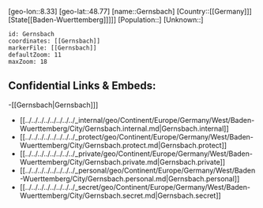 ﻿---
location: [48.77,8.33]
mapzoom: [7,12] 
mapmarker: city 
type: City
tags:
- geo/City


SpocWebEntityId: 30430
isDeleted: false
confidential: public

---
[geo-lon::8.33]
[geo-lat::48.77]
[name::Gernsbach]
[Country::[[Germany]]]
[State[[Baden-Wuerttemberg]]]]]
[Population::]
[Unknown::]


```leaflet
id: Gernsbach
coordinates: [[Gernsbach]]
markerFile: [[Gernsbach]]
defaultZoom: 11 
maxZoom: 18
```


## Confidential Links & Embeds: 
-[[Gernsbach|Gernsbach]]] 
- [[../../../../../../../../_internal/geo/Continent/Europe/Germany/West/Baden-Wuerttemberg/City/Gernsbach.internal.md|Gernsbach.internal]] 
- [[../../../../../../../../_protect/geo/Continent/Europe/Germany/West/Baden-Wuerttemberg/City/Gernsbach.protect.md|Gernsbach.protect]] 
- [[../../../../../../../../_private/geo/Continent/Europe/Germany/West/Baden-Wuerttemberg/City/Gernsbach.private.md|Gernsbach.private]] 
- [[../../../../../../../../_personal/geo/Continent/Europe/Germany/West/Baden-Wuerttemberg/City/Gernsbach.personal.md|Gernsbach.personal]] 
- [[../../../../../../../../_secret/geo/Continent/Europe/Germany/West/Baden-Wuerttemberg/City/Gernsbach.secret.md|Gernsbach.secret]] 
